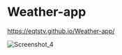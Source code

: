 # Weather-app

https://eqtstv.github.io/Weather-app/


![Screenshot_4](https://user-images.githubusercontent.com/38236287/76082283-47fc8800-5fab-11ea-8a67-6ad025c01504.png)

